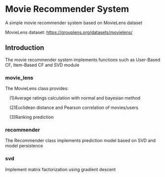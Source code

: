 # Movie Recommender System
A simple movie recommender system based on MovieLens dataset

MovieLens dataset: https://grouplens.org/datasets/movielens/

## Introduction
The movie recommender system implements functions such as User-Based CF, Item-Based CF and SVD module

### movie_lens
The MovieLens class provides:

&#8195;(1)Average ratings calculation with normal and bayesian method

&#8195;(2)Euclidean distance and Pearson correlation of movies/users

&#8195;(3)Ranking prediction

### recommender
The Recommender class implements prediction model based on SVD and model persistence

### svd
Implement matrix factorization using gradient descent
